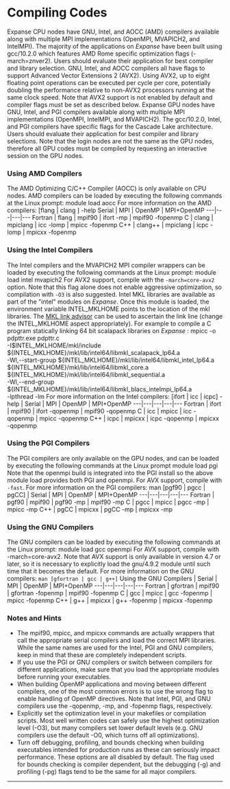 # Compiling Codes

Expanse CPU nodes have GNU, Intel, and AOCC (AMD) compilers available along with multiple MPI implementations (OpenMPI, MVAPICH2, and IntelMPI). The majority of the applications on _Expanse_ have been built using gcc/10.2.0 which features AMD Rome specific optimization flags (-march=znver2). Users should evaluate their application for best compiler and library selection. GNU, Intel, and AOCC compilers all have flags to support Advanced Vector Extensions 2 (AVX2). Using AVX2, up to eight floating point operations can be executed per cycle per core, potentially doubling the performance relative to non-AVX2 processors running at the same clock speed. Note that AVX2 support is not enabled by default and compiler flags must be set as described below.
Expanse GPU nodes have GNU, Intel, and PGI compilers available along with multiple MPI implementations (OpenMPI, IntelMPI, and MVAPICH2). The gcc/10.2.0, Intel, and PGI compilers have specific flags for the Cascade Lake architecture. Users should evaluate their application for best compiler and library selections.
Note that the login nodes are not the same as the GPU nodes, therefore all GPU codes must be compiled by requesting an interactive session on the GPU nodes.
### Using AMD Compilers
The AMD Optimizing C/C++ Compiler (AOCC) is only available on CPU nodes. AMD compilers can be loaded by executing the following commands at the Linux prompt:
    module load aocc
For more information on the AMD compilers: [flang | clang ] -help
Serial | MPI | OpenMP | MPI+OpenMP
---|---|---|---
Fortran |  flang |  mpif90 |  ifort -mp |  mpif90 -fopenmp
C |  clang |  mpiclang |  icc -lomp |  mpicc -fopenmp
C++ |  clang++ |  mpiclang |  icpc -lomp |  mpicxx -fopenmp
### Using the Intel Compilers
The Intel compilers and the MVAPICH2 MPI compiler wrappers can be loaded by executing the following commands at the Linux prompt:
    module load intel mvapich2
For AVX2 support, compile with the `-march=core-avx2` option. Note that this flag alone does not enable aggressive optimization, so compilation with `-O3` is also suggested.
Intel MKL libraries are available as part of the "intel" modules on _Expanse_. Once this module is loaded, the environment variable INTEL_MKLHOME points to the location of the mkl libraries. The [MKL link advisor](https://software.intel.com/en-us/articles/intel-mkl-link-line-advisor) can be used to ascertain the link line (change the INTEL_MKLHOME aspect appropriately).
For example to compile a C program statically linking 64 bit scalapack libraries on _Expanse_ :
    mpicc -o pdpttr.exe pdpttr.c \
        -I$INTEL_MKLHOME/mkl/include \
        ${INTEL_MKLHOME}/mkl/lib/intel64/libmkl_scalapack_lp64.a \
        -Wl,--start-group ${INTEL_MKLHOME}/mkl/lib/intel64/libmkl_intel_lp64.a \
        ${INTEL_MKLHOME}/mkl/lib/intel64/libmkl_core.a \
        ${INTEL_MKLHOME}/mkl/lib/intel64/libmkl_sequential.a \
        -Wl,--end-group ${INTEL_MKLHOME}/mkl/lib/intel64/libmkl_blacs_intelmpi_lp64.a \
        -lpthread -lm
For more information on the Intel compilers: [ifort | icc | icpc] -help
|  Serial |  MPI |  OpenMP |  MPI+OpenMP
---|---|---|---|---
Fortran |  ifort |  mpif90 |  ifort -qopenmp |  mpif90 -qopenmp
C |  icc |  mpicc |  icc -qopenmp |  mpicc -qopenmp
C++ |  icpc |  mpicxx |  icpc -qopenmp |  mpicxx -qopenmp
### Using the PGI Compilers
The PGI compilers are only available on the GPU nodes, and can be loaded by executing the following commands at the Linux prompt
    module load pgi
Note that the openmpi build is integrated into the PGI install so the above module load provides both PGI and openmpi.
For AVX support, compile with `-fast`.
For more information on the PGI compilers: man [pgf90 | pgcc | pgCC]
|  Serial |  MPI |  OpenMP |  MPI+OpenMP
---|---|---|---|---
Fortran |  pgf90 |  mpif90 |  pgf90 -mp |  mpif90 -mp
C |  pgcc |  mpicc |  pgcc -mp |  mpicc -mp
C++ |  pgCC |  mpicxx |  pgCC -mp |  mpicxx -mp
### Using the GNU Compilers
The GNU compilers can be loaded by executing the following commands at the Linux prompt:
    module load gcc openmpi
For AVX support, compile with -march=core-avx2. Note that AVX support is only available in version 4.7 or later, so it is necessary to explicitly load the gnu/4.9.2 module until such time that it becomes the default.
For more information on the GNU compilers: `man [gfortran | gcc | g++]`
Using the GNU Compilers |  Serial |  MPI |  OpenMP |  MPI+OpenMP
---|---|---|---|---
Fortran |  gfortran |  mpif90 |  gfortran -fopenmp |  mpif90 -fopenmp
C |  gcc |  mpicc |  gcc -fopenmp |  mpicc -fopenmp
C++ |  g++ |  mpicxx |  g++ -fopenmp |  mpicxx -fopenmp
### Notes and Hints
  * The mpif90, mpicc, and mpicxx commands are actually wrappers that call the appropriate serial compilers and load the correct MPI libraries. While the same names are used for the Intel, PGI and GNU compilers, keep in mind that these are completely independent scripts.
  * If you use the PGI or GNU compilers or switch between compilers for different applications, make sure that you load the appropriate modules before running your executables.
  * When building OpenMP applications and moving between different compilers, one of the most common errors is to use the wrong flag to enable handling of OpenMP directives. Note that Intel, PGI, and GNU compilers use the -qopenmp, -mp, and -fopenmp flags, respectively.
  * Explicitly set the optimization level in your makefiles or compilation scripts. Most well written codes can safely use the highest optimization level (-O3), but many compilers set lower default levels (e.g. GNU compilers use the default -O0, which turns off all optimizations).
  * Turn off debugging, profiling, and bounds checking when building executables intended for production runs as these can seriously impact performance. These options are all disabled by default. The flag used for bounds checking is compiler dependent, but the debugging (-g) and profiling (-pg) flags tend to be the same for all major compilers.
* * *